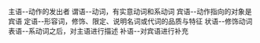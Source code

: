 主语--动作的发出者
谓语--动词，有实意动词和系动词
宾语--动作指向的对象是宾语
定语--形容词，修饰、限定、说明名词或代词的品质与特征
状语--修饰动词
表语--系动词之后，对主语进行描述
补语--对宾语进行补充
